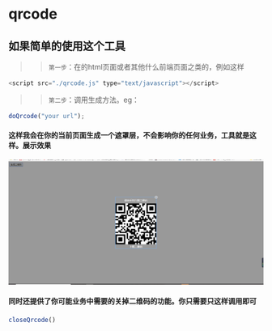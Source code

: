 # qrcode
## 如果简单的使用这个工具
>> `第一步`：在的html页面或者其他什么前端页面之类的，例如这样
```javascript
<script src="./qrcode.js" type="text/javascript"></script>
```
>> `第二步`：调用生成方法。eg：
```javascript
doQrcode("your url");
```
#### 这样我会在你的当前页面生成一个遮罩层，不会影响你的任何业务，工具就是这样。展示效果
![展示照片](https://github.com/youngphp/qrcode/blob/master/demo.png) 
#### 同时还提供了你可能业务中需要的关掉二维码的功能。你只需要只这样调用即可
```javascript
closeQrcode()
```

